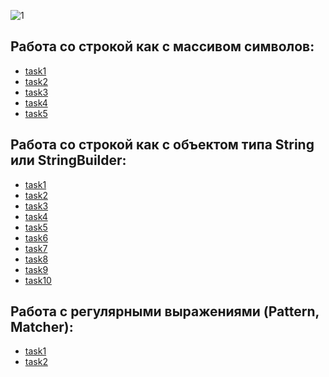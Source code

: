 ![1](https://user-images.githubusercontent.com/5735500/153654813-4b7d44f2-e85a-4fb8-ba18-0303246cc3d2.png)

Работа со строкой как с массивом символов:
-
* [task1](https://github.com/Karamba007/Introduction_to_Java.EPAM_online_course/blob/main/by/epam/java_introduction/string/StringAsArray1.java)
* [task2](https://github.com/Karamba007/Introduction_to_Java.EPAM_online_course/blob/main/by/epam/java_introduction/string/StringAsArray2.java)
* [task3](https://github.com/Karamba007/Introduction_to_Java.EPAM_online_course/blob/main/by/epam/java_introduction/string/StringAsArray3.java)
* [task4](https://github.com/Karamba007/Introduction_to_Java.EPAM_online_course/blob/main/by/epam/java_introduction/string/StringAsArray4.java)
* [task5](https://github.com/Karamba007/Introduction_to_Java.EPAM_online_course/blob/main/by/epam/java_introduction/string/StringAsArray5.java)

Работа со строкой как с объектом типа String или StringBuilder:
-
* [task1](https://github.com/Karamba007/Introduction_to_Java.EPAM_online_course/blob/main/by/epam/java_introduction/string/StringOrStringBuilder1.java)
* [task2](https://github.com/Karamba007/Introduction_to_Java.EPAM_online_course/blob/main/by/epam/java_introduction/string/StringOrStringBuilder2.java)
* [task3](https://github.com/Karamba007/Introduction_to_Java.EPAM_online_course/blob/main/by/epam/java_introduction/string/StringOrStringBuilder3.java)
* [task4](https://github.com/Karamba007/Introduction_to_Java.EPAM_online_course/blob/main/by/epam/java_introduction/string/StringOrStringBuilder4.java)
* [task5](https://github.com/Karamba007/Introduction_to_Java.EPAM_online_course/blob/main/by/epam/java_introduction/string/StringOrStringBuilder5.java)
* [task6](https://github.com/Karamba007/Introduction_to_Java.EPAM_online_course/blob/main/by/epam/java_introduction/string/StringOrStringBuilder6.java)
* [task7](https://github.com/Karamba007/Introduction_to_Java.EPAM_online_course/blob/main/by/epam/java_introduction/string/StringOrStringBuilder7.java)
* [task8](https://github.com/Karamba007/Introduction_to_Java.EPAM_online_course/blob/main/by/epam/java_introduction/string/StringOrStringBuilder8.java)
* [task9](https://github.com/Karamba007/Introduction_to_Java.EPAM_online_course/blob/main/by/epam/java_introduction/string/StringOrStringBuilder9.java)
* [task10](https://github.com/Karamba007/Introduction_to_Java.EPAM_online_course/blob/main/by/epam/java_introduction/string/StringOrStringBuilder10.java)

Работа с регулярными выражениями (Pattern, Matcher):
-
* [task1](https://github.com/Karamba007/Introduction_to_Java.EPAM_online_course/blob/main/by/epam/java_introduction/string/Regex1.java)
* [task2](https://github.com/Karamba007/Introduction_to_Java.EPAM_online_course/blob/main/by/epam/java_introduction/string/Regex2.java)
